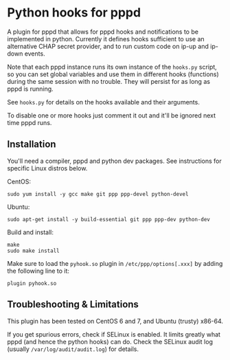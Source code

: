 # Python hooks for pppd

A plugin for pppd that allows for pppd hooks and notifications to be
implemented in python. Currently it defines hooks sufficient to use
an alternative CHAP secret provider, and to run custom code on
ip-up and ip-down events.

Note that each pppd instance runs its own instance of the `hooks.py`
script, so you can set global variables and use them in different
hooks (functions) during the same session with no trouble. They will
persist for as long as pppd is running.

See `hooks.py` for details on the hooks available and their arguments.

To disable one or more hooks just comment it out and it'll be ignored
next time pppd runs.

## Installation

You'll need a compiler, pppd and python dev packages. See instructions
for specific Linux distros below.

CentOS:

	sudo yum install -y gcc make git ppp ppp-devel python-devel

Ubuntu:

	sudo apt-get install -y build-essential git ppp ppp-dev python-dev

Build and install:

	make
	sudo make install

Make sure to load the `pyhook.so` plugin in `/etc/ppp/options[.xxx]` by
adding the following line to it:

	plugin pyhook.so

## Troubleshooting & Limitations

This plugin has been tested on CentOS 6 and 7, and Ubuntu (trusty) x86-64.

If you get spurious errors, check if SELinux is enabled. It limits greatly
what pppd (and hence the python hooks) can do. Check the SELinux audit
log (usually `/var/log/audit/audit.log`) for details.
